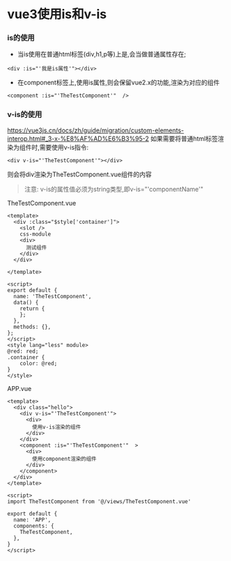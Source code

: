 # vue3使用is和v-is
### is的使用
* 当is使用在普通html标签(div,h1,p等)上是,会当做普通属性存在;
```
<div :is="'我是is属性'"></div>
```
* 在component标签上,使用is属性,则会保留vue2.x的功能,渲染为对应的组件
```
<component :is="'TheTestComponent'"  />
```
### v-is的使用
https://vue3js.cn/docs/zh/guide/migration/custom-elements-interop.html#_3-x-%E8%AF%AD%E6%B3%95-2
如果需要将普通html标签渲染为组件时,需要使用v-is指令:
```
<div v-is="'TheTestComponent'"></div>
```
则会将div渲染为TheTestComponent.vue组件的内容 
> 注意: v-is的属性值必须为string类型,即v-is="'componentName'"

TheTestComponent.vue
```
<template>
  <div :class="$style['container']">
    <slot />
    css-module
    <div>
      测试组件
    </div>
  </div>
  
</template>

<script>
export default {
  name: 'TheTestComponent',
  data() {
    return {
    };
  },
  methods: {},
};
</script>
<style lang="less" module>
@red: red;
.container {
    color: @red;
}
</style>
```
APP.vue
```
<template>
  <div class="hello">
    <div v-is="'TheTestComponent'">
      <div>
        使用v-is渲染的组件
      </div>
    </div>
    <component :is="'TheTestComponent'"  >
      <div>
        使用component渲染的组件
      </div>
    </component>
  </div>
</template>

<script>
import TheTestComponent from '@/views/TheTestComponent.vue'

export default {
  name: 'APP',
  components: {
    TheTestComponent,
  },
}
</script>
```